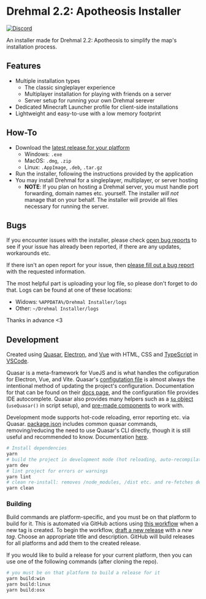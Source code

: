 # Drehmal 2.2: Apotheosis Installer

[![Discord](https://img.shields.io/discord/695817407557795910?style=for-the-badge&label=Drehmal%202.2%3A%20Apotheosis)](https://discord.gg/xFsRQsDnuj)

An installer made for Drehmal 2.2: Apotheosis to simplify the map's installation process.

## Features

- Multiple installation types
  - The classic singleplayer experience
  - Multiplayer installation for playing with friends on a server
  - Server setup for running your own Drehmal serever
- Dedicated Minecraft Launcher profile for client-side installations
- Lightweight and easy-to-use with a low memory footprint

## How-To

- Download the [latest release for your platform](https://github.com/Drehmal-Team/installer/releases)
  - Windows: `.exe`
  - MacOS: `.dmg`, `.zip`
  - Linux: `.AppImage`, `.deb`, `.tar.gz`
- Run the installer, following the instructions provided by the application
- You may install Drehmal for a singleplayer, multiplayer, or server hosting
  - **NOTE**: If you plan on hosting a Drehmal server, you must handle port forwarding, domain names etc. yourself. The installer _will not_ manage that on your behalf. The installer will provide all files necessary for running the server.

## Bugs

If you encounter issues with the installer, please check [open bug reports](https://github.com/Drehmal-Team/installer/issues?q=is%3Aissue+is%3Aopen+label%3A%22bug%22) to see if your issue has already been reported, if there are any updates, workarounds etc.

If there isn't an open report for your issue, then [please fill out a bug report](https://github.com/Drehmal-Team/installer/issues/new?assignees=&labels=bug&projects=&template=bug_report.md&title=%5BBUG%5D+Bug+Title) with the requested information.

The most helpful part is uploading your log file, so please don't forget to do that. Logs can be found at one of these locations:

- Widows: `%APPDATA%/Drehmal Installer/logs`
- Other: `~/Drehmal Installer/logs`

Thanks in advance <3

## Development

Created using [Quasar](https://quasar.dev/), [Electron](https://www.electronjs.org/), and [Vue](https://vuejs.org/) with HTML, CSS and [TypeScript](https://www.typescriptlang.org/) in [VSCode](https://code.visualstudio.com/).

Quasar is a meta-framework for VueJS and is what handles the cofiguration for Electron, Vue, and Vite. Quasar's [configutation file](./quasar.config.js) is almost always the intentional method of updating the project's configuration. Documentation for that can be found on their [docs page](https://quasar.dev/quasar-cli-vite/quasar-config-file), and the configuration file provides IDE autocomplete. Quasar also provides many helpers such as a [`$q` object](https://quasar.dev/options/the-q-object/) (`useQuasar()` in script setup), and [pre-made components](https://quasar.dev/vue-components/ajax-bar) to work with.

Development mode supports hot-code reloading, error reporting etc. via Quasar. [package.json](./package.json) includes common quasar commands, removing/reducing the need to use Quasar's CLI directly, though it is still useful and recommended to know. Documentation [here](https://quasar.dev/quasar-cli-vite/commands-list).

```bash
# Install dependencies
yarn
# build the project in development mode (hot reloading, auto-recompilation etc.)
yarn dev
# lint project for errors or warnings
yarn lint
# clean re-install: removes /node_modules, /dist etc. and re-fetches deps
yarn clean
```

### Building

Build commands are platform-specific, and you must be on that platform to build for it. This is automated via GitHub actions using [this workflow](/.github/workflows/build.yml) when a new tag is created. To begin the workflow, [draft a new release](https://github.com/Drehmal-Team/installer/releases/new) with a _new tag_. Choose an appropriate title and description. GitHub will build releases for all platforms and add them to the created release.

If you would like to build a release for your current platform, then you can use one of the following commands (after cloning the repo).

```bash
# you must be on that platform to build a release for it
yarn build:win
yarn build:linux
yarn build:osx
```
